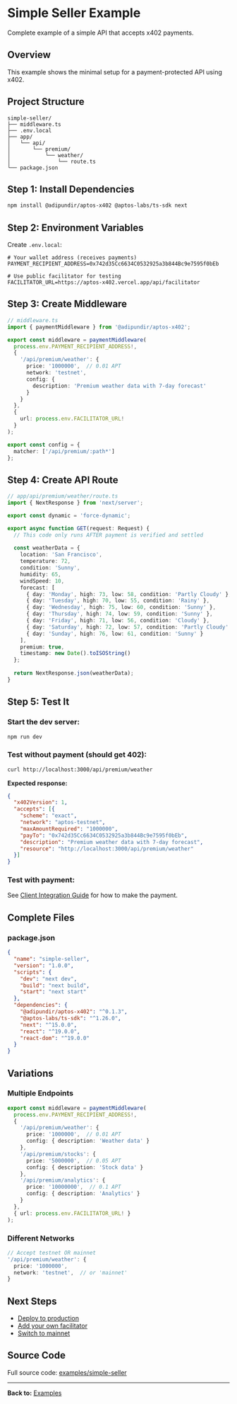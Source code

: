 # Simple Seller Example

Complete example of a simple API that accepts x402 payments.

## Overview

This example shows the minimal setup for a payment-protected API using x402.

## Project Structure

```
simple-seller/
├── middleware.ts
├── .env.local
├── app/
│   └── api/
│       └── premium/
│           └── weather/
│               └── route.ts
└── package.json
```

## Step 1: Install Dependencies

```bash
npm install @adipundir/aptos-x402 @aptos-labs/ts-sdk next
```

## Step 2: Environment Variables

Create `.env.local`:

```env
# Your wallet address (receives payments)
PAYMENT_RECIPIENT_ADDRESS=0x742d35Cc6634C0532925a3b844Bc9e7595f0bEb

# Use public facilitator for testing
FACILITATOR_URL=https://aptos-x402.vercel.app/api/facilitator
```

## Step 3: Create Middleware

```typescript
// middleware.ts
import { paymentMiddleware } from '@adipundir/aptos-x402';

export const middleware = paymentMiddleware(
  process.env.PAYMENT_RECIPIENT_ADDRESS!,
  {
    '/api/premium/weather': {
      price: '1000000',  // 0.01 APT
      network: 'testnet',
      config: {
        description: 'Premium weather data with 7-day forecast'
      }
    }
  },
  {
    url: process.env.FACILITATOR_URL!
  }
);

export const config = {
  matcher: ['/api/premium/:path*']
};
```

## Step 4: Create API Route

```typescript
// app/api/premium/weather/route.ts
import { NextResponse } from 'next/server';

export const dynamic = 'force-dynamic';

export async function GET(request: Request) {
  // This code only runs AFTER payment is verified and settled
  
  const weatherData = {
    location: 'San Francisco',
    temperature: 72,
    condition: 'Sunny',
    humidity: 65,
    windSpeed: 10,
    forecast: [
      { day: 'Monday', high: 73, low: 58, condition: 'Partly Cloudy' },
      { day: 'Tuesday', high: 70, low: 55, condition: 'Rainy' },
      { day: 'Wednesday', high: 75, low: 60, condition: 'Sunny' },
      { day: 'Thursday', high: 74, low: 59, condition: 'Sunny' },
      { day: 'Friday', high: 71, low: 56, condition: 'Cloudy' },
      { day: 'Saturday', high: 72, low: 57, condition: 'Partly Cloudy' },
      { day: 'Sunday', high: 76, low: 61, condition: 'Sunny' }
    ],
    premium: true,
    timestamp: new Date().toISOString()
  };
  
  return NextResponse.json(weatherData);
}
```

## Step 5: Test It

### Start the dev server:

```bash
npm run dev
```

### Test without payment (should get 402):

```bash
curl http://localhost:3000/api/premium/weather
```

**Expected response:**
```json
{
  "x402Version": 1,
  "accepts": [{
    "scheme": "exact",
    "network": "aptos-testnet",
    "maxAmountRequired": "1000000",
    "payTo": "0x742d35Cc6634C0532925a3b844Bc9e7595f0bEb",
    "description": "Premium weather data with 7-day forecast",
    "resource": "http://localhost:3000/api/premium/weather"
  }]
}
```

### Test with payment:

See [Client Integration Guide](../guides/client-integration.md) for how to make the payment.

## Complete Files

### package.json

```json
{
  "name": "simple-seller",
  "version": "1.0.0",
  "scripts": {
    "dev": "next dev",
    "build": "next build",
    "start": "next start"
  },
  "dependencies": {
    "@adipundir/aptos-x402": "^0.1.3",
    "@aptos-labs/ts-sdk": "^1.26.0",
    "next": "^15.0.0",
    "react": "^19.0.0",
    "react-dom": "^19.0.0"
  }
}
```

## Variations

### Multiple Endpoints

```typescript
export const middleware = paymentMiddleware(
  process.env.PAYMENT_RECIPIENT_ADDRESS!,
  {
    '/api/premium/weather': {
      price: '1000000',  // 0.01 APT
      config: { description: 'Weather data' }
    },
    '/api/premium/stocks': {
      price: '5000000',  // 0.05 APT
      config: { description: 'Stock data' }
    },
    '/api/premium/analytics': {
      price: '10000000',  // 0.1 APT
      config: { description: 'Analytics' }
    }
  },
  { url: process.env.FACILITATOR_URL! }
);
```

### Different Networks

```typescript
// Accept testnet OR mainnet
'/api/premium/weather': {
  price: '1000000',
  network: 'testnet',  // or 'mainnet'
}
```

## Next Steps

- [Deploy to production](../guides/facilitator-setup.md)
- [Add your own facilitator](../guides/facilitator-setup.md)
- [Switch to mainnet](../core-concepts/network-token-support.md)

## Source Code

Full source code: [examples/simple-seller](https://github.com/adipundir/aptos-x402/tree/main/examples/simple-seller)

---

**Back to:** [Examples](#)

